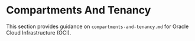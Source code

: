 # Compartments And Tenancy

This section provides guidance on `compartments-and-tenancy.md` for Oracle Cloud Infrastructure (OCI).